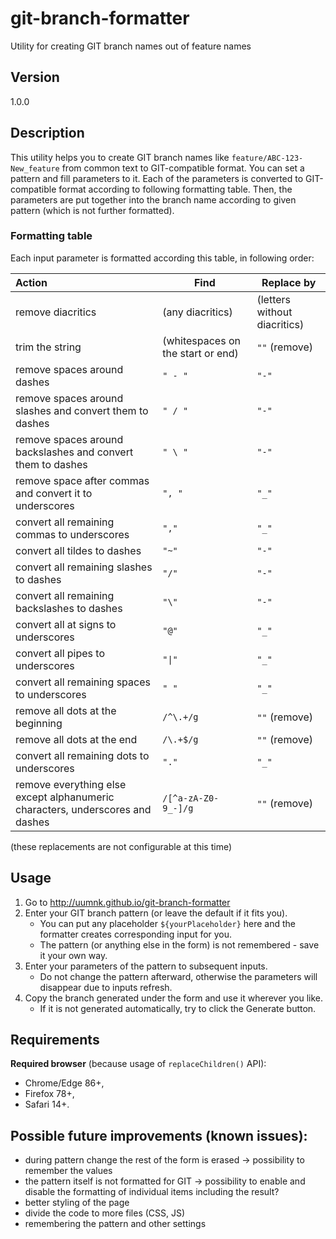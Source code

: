 # git-branch-formatter
Utility for creating GIT branch names out of feature names

## Version
1.0.0

## Description
This utility helps you to create GIT branch names like `feature/ABC-123-New_feature` from common text to GIT-compatible format.
You can set a pattern and fill parameters to it. Each of the parameters is converted to GIT-compatible format according to following formatting table.
Then, the parameters are put together into the branch name according to given pattern (which is not further formatted).

### Formatting table
Each input parameter is formatted according this table, in following order:

| Action                                                                        | Find                            | Replace by                   |
|:------------------------------------------------------------------------------|---------------------------------|------------------------------|
| remove diacritics                                                             | (any diacritics)                | (letters without diacritics) |
| trim the string                                                               | (whitespaces on the start or end) | `""` (remove)                |
| remove spaces around dashes                                                   | `" - "`                         | `"-"`                        |
| remove spaces around slashes and convert them to dashes                       | `" / "`                         | `"-"`                        |
| remove spaces around backslashes and convert them to dashes                   | `" \ "`                         | `"-"`                        |
| remove space after commas and convert it to underscores                       | `", "`                          | `"_"`                        |
| convert all remaining commas to underscores                                   | `","`                           | `"_"`                        |
| convert all tildes to dashes                                                  | `"~"`                           | `"-"`                        |
| convert all remaining slashes to dashes                                       | `"/"`                           | `"-"`                        |
| convert all remaining backslashes to dashes                                   | `"\"`                           | `"-"`                        |
| convert all at signs to underscores                                           | `"@"`                           | `"_"`                        |
| convert all pipes to underscores                                              | `"\|"`                          | `"_"`                        |                              |
| convert all remaining spaces to underscores                                   | `" "`                           | `"_"`                        |
| remove all dots at the beginning                                              | `/^\.+/g`                       | `""` (remove)                |
| remove all dots at the end                                                    | `/\.+$/g`                       | `""` (remove)                |
| convert all remaining dots to underscores                                     | `"."`                           | `"_"`                        |
| remove everything else except alphanumeric characters, underscores and dashes | `/[^a-zA-Z0-9_-]/g`             | `""` (remove)                |

(these replacements are not configurable at this time)

## Usage
1. Go to http://uumnk.github.io/git-branch-formatter
2. Enter your GIT branch pattern (or leave the default if it fits you).
   - You can put any placeholder `${yourPlaceholder}` here and the formatter creates corresponding input for you.
   - The pattern (or anything else in the form) is not remembered - save it your own way. 
3. Enter your parameters of the pattern to subsequent inputs.
   - Do not change the pattern afterward, otherwise the parameters will disappear due to inputs refresh.
4. Copy the branch generated under the form and use it wherever you like.
   - If it is not generated automatically, try to click the Generate button.

## Requirements
**Required browser** (because usage of `replaceChildren()` API):
- Chrome/Edge 86+,
- Firefox 78+,
- Safari 14+.

## Possible future improvements (known issues):
- during pattern change the rest of the form is erased -> possibility to remember the values
- the pattern itself is not formatted for GIT -> possibility to enable and disable the formatting of individual items including the result?
- better styling of the page
- divide the code to more files (CSS, JS)
- remembering the pattern and other settings